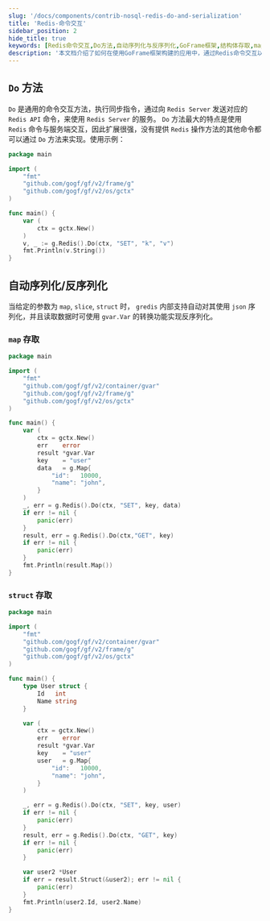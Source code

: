 ```yaml
---
slug: '/docs/components/contrib-nosql-redis-do-and-serialization'
title: 'Redis-命令交互'
sidebar_position: 2
hide_title: true
keywords: [Redis命令交互,Do方法,自动序列化与反序列化,GoFrame框架,结构体存取,map存取,gredis库,json序列化,Redis API,Go语言]
description: '本文档介绍了如何在使用GoFrame框架构建的应用中，通过Redis命令交互以及自动化的方式来序列化和反序列化数据。首先，我们讲解了Do方法的强大扩展性，它允许任何Redis命令的执行。随后我们展示了如何使用map和struct来存取数据，并利用json序列化简化编程。通过GoFrame框架与Redis的结合，开发者可以更加高效地进行数据管理。'
---
```


## `Do` 方法

`Do` 是通用的命令交互方法，执行同步指令，通过向 `Redis Server` 发送对应的 `Redis API` 命令，来使用 `Redis Server` 的服务。 `Do` 方法最大的特点是使用 `Redis` 命令与服务端交互，因此扩展很强，没有提供 `Redis` 操作方法的其他命令都可以通过 `Do` 方法来实现。使用示例：

```go
package main

import (
    "fmt"
    "github.com/gogf/gf/v2/frame/g"
    "github.com/gogf/gf/v2/os/gctx"
)

func main() {
    var (
        ctx = gctx.New()
    )
    v, _ := g.Redis().Do(ctx, "SET", "k", "v")
    fmt.Println(v.String())
}
```

## 自动序列化/反序列化

当给定的参数为 `map`, `slice`, `struct` 时， `gredis` 内部支持自动对其使用 `json` 序列化，并且读取数据时可使用 `gvar.Var` 的转换功能实现反序列化。

### `map` 存取

```go
package main

import (
    "fmt"
    "github.com/gogf/gf/v2/container/gvar"
    "github.com/gogf/gf/v2/frame/g"
    "github.com/gogf/gf/v2/os/gctx"
)

func main() {
    var (
        ctx = gctx.New()
        err    error
        result *gvar.Var
        key    = "user"
        data   = g.Map{
            "id":   10000,
            "name": "john",
        }
    )
    _, err = g.Redis().Do(ctx, "SET", key, data)
    if err != nil {
        panic(err)
    }
    result, err = g.Redis().Do(ctx,"GET", key)
    if err != nil {
        panic(err)
    }
    fmt.Println(result.Map())
}
```

### `struct` 存取

```go
package main

import (
    "fmt"
    "github.com/gogf/gf/v2/container/gvar"
    "github.com/gogf/gf/v2/frame/g"
    "github.com/gogf/gf/v2/os/gctx"
)

func main() {
    type User struct {
        Id   int
        Name string
    }

    var (
        ctx = gctx.New()
        err    error
        result *gvar.Var
        key    = "user"
        user   = g.Map{
            "id":   10000,
            "name": "john",
        }
    )

    _, err = g.Redis().Do(ctx, "SET", key, user)
    if err != nil {
        panic(err)
    }
    result, err = g.Redis().Do(ctx, "GET", key)
    if err != nil {
        panic(err)
    }

    var user2 *User
    if err = result.Struct(&user2); err != nil {
        panic(err)
    }
    fmt.Println(user2.Id, user2.Name)
}
```